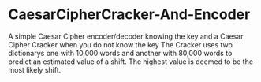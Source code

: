 # CaesarCipherCracker-And-Encoder
A simple Caesar Cipher encoder/decoder knowing the key and a Caesar Cipher Cracker when you do not know the key
The Cracker uses two dictionarys one with 10,000 words and another with 80,000 words to predict an estimated value of a shift. The highest value
is deemed to be the most likely shift.

